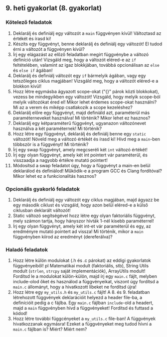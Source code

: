 ## 9. heti gyakorlat (8. gyakorlat)

### Kötelező feladatok

1. Deklarálj és definiálj egy változót a `main` függvényen kívül! Változtasd az értékét és írasd ki!
1. Készíts egy függvényt, benne deklarálj és definiálj egy változót! El tudod érni a változót a függvényen kívül?
1. Írj egy elágazást az előző feladatban megírt függvénybe a változó definíció után! Vizsgáld meg, hogy a változót eléred-e az `if` feltételében, valamint az igaz blokkjában, továbbá opcionálisan az `else` és `else if` ágában!
1. Deklarálj és definiálj változót egy `if` bármelyik ágában, vagy egy tetszőleges ciklus magjában! Vizsgáld meg, hogy a változót eléred-e a blokkon kívül!
1. Hozz létre egymásba ágyazott scope-okat ("{}" párok közti blokkokat), vezess be mindegyikben egy változót! Vizsgáld, hogy melyik scope-ból melyik változókat éred el! Mikor lehet érdemes scope-okat használni? Mi az a verem és miképp csatlakozik a scope kezeléshez?
1. Deklarálj előre egy függvényt, majd definiáld azt, paraméterül más paraméterneveket használva! Mi történik? Mikor lehet ez hasznos?
1. Deklarálj egy kétparaméterű függvényt, ugyanazon változónevet használva a két paraméternek! Mi történik?
1. Hozz létre egy függvényt, deklarálj és definiálj benne egy `static` változót! Növeld meg a változó értékét és írasd ki! Hívd meg a `main`-ben többször is a függvényt! Mi történik?
1. Írj egy swap függvényt, amely megcseréli két `int` változó értékét!
1. Írj egy olyan függvényt, amely két int pointert vár paraméterül, és visszaadja a nagyobb értékre mutató pointert!
1. Módosítsd a swap feladatot úgy, hogy a függvényt a main-en belül deklarálod és definiálod! Működik-e a program GCC és Clang fordítóval? Mikor lehet ez a funkcionalitás hasznos?

### Opcionális gyakorló feladatok

1. Deklarálj és definiálj egy változót egy ciklus magjában, majd ágyazz be egy második ciklust és vizsgáld, hogy azon belül eléred-e a külső ciklusban deklarált változót!
1. Static változó segítségével hozz létre egy olyan faktoriális függvényt, mely számon tartja, hogy hányszor hívták 1-nél kisebb paraméterrel!
1. Írj egy olyan függvényt, amely két int-et vár paraméterül és egy, az eredményre mutató pointert ad vissza! Mi történik, mikor a `main` függvényben kiírod az eredményt (dereferálva)?

### Haladó feladatok

1. Hozz létre külön modulokat (.h és .c párokat) az eddigi gyakorlatok függvényeiből! pl Matematikai modult (faktoriális, stb), String Utils modult (`strlen`, `strcpy` saját implementációk), ArrayUtils modult! Fordítsd le a modulokat külön-külön, majd írj egy `main.c` fájlt, melyben include-olod őket és használod a függvényeikat, viszont úgy fordítsd a `main.c` állományt, hogy a hivatkozott libeket ne fordítsd újra!
1. Hozz létre egy `my_utils.h` és `my_utils.c` fájlt! A 8. és 9. feladatban létrehozott függvények deklarációit helyezd a header file-ba, a definícióit pedig a c fájlba. Egy `main.c` fájlban `include`-old a headert, majd a `main` függvényben hívd a függvényeket! Fordítsd és futtasd a kódod!
1. Hozz létre további függcényeket a `my_utils.c` file-ban! A függvények hivatkozzanak egymásra! Ezeket a függvényeket meg tudod hívni a `main.c` fájlban is? Miért? Miért nem?
